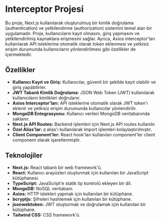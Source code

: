 # Interceptor Projesi

Bu proje, Next.js kullanılarak oluşturulmuş bir kimlik doğrulama (authentication) ve yetkilendirme (authorization) sistemini temel alan bir uygulamadır. Proje, kullanıcıların kayıt olmasını, giriş yapmasını ve yetkilendirilmiş kaynaklara erişmesini sağlar. Ayrıca, Axios interceptor'ları kullanılarak API isteklerine otomatik olarak token eklenmesi ve yetkisiz erişim durumunda kullanıcıların yönlendirilmesi gibi özellikler de içermektedir.

## Özellikler

- **Kullanıcı Kayıt ve Giriş:** Kullanıcılar, güvenli bir şekilde kayıt olabilir ve giriş yapabilirler.
- **JWT Tabanlı Kimlik Doğrulama:** JSON Web Token (JWT) kullanılarak kullanıcıların kimlikleri doğrulanır.
- **Axios Interceptor'ları:** API isteklerine otomatik olarak JWT token'ı eklenir ve yetkisiz erişim durumunda kullanıcılar yönlendirilir.
- **MongoDB Entegrasyonu:** Kullanıcı verileri MongoDB veritabanında saklanır.
- **Next.js API Routes:** Backend işlemleri için Next.js API routes kullanılır.
- **Özel Alias'lar:** `@` alias'ı kullanılarak import işlemleri kolaylaştırılmıştır.
- **Client Component'ler:** React hook'ları kullanılan component'ler client component olarak işaretlenmiştir.

## Teknolojiler

- **Next.js:** React tabanlı bir web framework'ü.
- **React:** Kullanıcı arayüzleri oluşturmak için kullanılan bir JavaScript kütüphanesi.
- **TypeScript:** JavaScript'e statik tip kontrolü ekleyen bir dil.
- **MongoDB:** NoSQL veritabanı.
- **Axios:** HTTP istekleri yapmak için kullanılan bir kütüphane.
- **bcryptjs:** Şifreleri hashlemek için kullanılan bir kütüphane.
- **jsonwebtoken:** JWT oluşturmak ve doğrulamak için kullanılan bir kütüphane.
- **Tailwind CSS:** CSS framework'ü.
